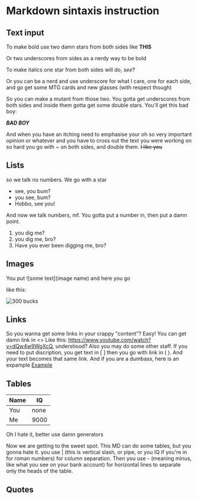 # Markdown sintaxis instruction

## Text input

To make bold use two damn stars from both sides like **THIS** 

Or two underscores from sides as a nerdy way to be bold

To make italics one star from both sides will do, *see*?

Or you can be a nerd and use underscore for what I care, one for each side, and go get some MTG cards and new glasses (with respect though)

So you can make a mutant from those two. You gotta get underscores from both sides and inside them gotta get some double stars. You'll get this bad boy:

_**BAD BOY**_

And when you have an itching need to emphasise your oh so very important opinion or whatever and you have to cross out the text you were working on so hard you go with ~ on both sides, and double them. ~~I like you~~

## Lists

so we talk no numbers. We go with a star

* see, you bum?
* you see, bum?
* Hobbo, see you!

And now we talk numbers, mf. You gotta put a number in, then put a damn point.

1. you dig me?
2. you dig me, bro?
3. Have you ever been digging me, bro? 

## Images

You put ![some text](image name) and here you go

like this:

![300 bucks](gaci.jpg)

## Links

So you wanna get some links in your crappy "content"? Easy! You can get damn link in <>
Like this: <https://www.youtube.com/watch?v=dQw4w9WgXcQ>, understiood? Also you may do some other staff. If you need to put discription, you get text in [ ] then you go with link in ( ). And your text becomes that same link. And if you are a dumbass, here is an expample [Example](https://www.youtube.com/watch?v=dQw4w9WgXcQ)

## Tables

| Name |  IQ  |
|------|------|
| You  | none |
| Me   | 9000 |

Oh I hate it, better use damn generators

Now we are getting to the sweet spot. This MD can do some tables, but you gonna hate it. you use | (this is vertical slash, or pipe, or you IQ if you're in for roman numbers) for column separation. Then you use - (meaning minus, like what you see on your bank account) for horizontal lines to separate only the heads of the table. 

## Quotes